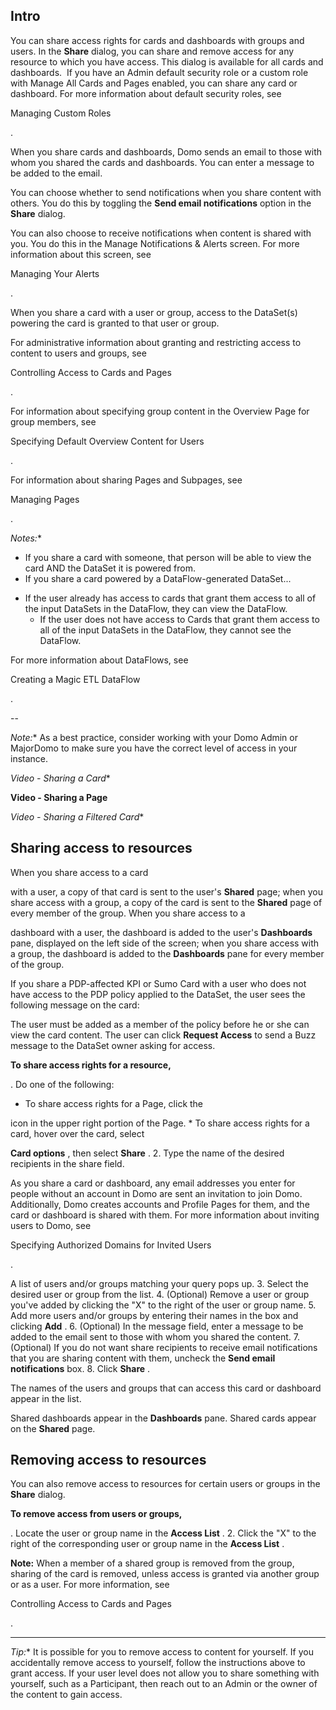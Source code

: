 

Intro
-------

You can share access rights for cards and dashboards with groups and users. In the
 **Share**
 dialog, you can share and remove access for any resource to which you have access. This dialog is available for all cards and dashboards.  If you have an Admin default security role or a custom role with Manage All Cards and Pages enabled, you can share any card or dashboard. For more information about default security roles, see

Managing Custom Roles

.


 When you share cards and dashboards, Domo sends an email to those with whom you shared the cards and dashboards. You can enter a message to be added to the email.

You can choose whether to send notifications when you share content with others. You do this by toggling the
 **Send email notifications**
 option in the
 **Share**
 dialog.


 You can also choose to receive notifications when content is shared with you. You do this in the Manage Notifications & Alerts screen. For more information about this screen, see

Managing Your Alerts

.


 When you share a card with a user or group, access to the DataSet(s) powering the card is granted to that user or group.


 For administrative information about granting and restricting access to content to users and groups, see

Controlling Access to Cards and Pages

.


 For information about specifying group content in the Overview Page for group members, see

Specifying Default Overview Content for Users

.


 For information about sharing Pages and Subpages, see

Managing Pages

.

*Notes:**


* If you share a card with someone, that person will be able to view the card AND the DataSet it is powered from.
* If you share a card powered by a DataFlow-generated DataSet...

+ If the user already has access to cards that grant them access to all of the input DataSets in the DataFlow, they can view the DataFlow.
	+ If the user does not have access to Cards that grant them access to all of the input DataSets in the DataFlow, they cannot see the DataFlow.

For more information about DataFlows, see

Creating a Magic ETL DataFlow

.

--

*Note:**
 As a best practice, consider working with your Domo Admin or MajorDomo to make sure you have the correct level of access in your instance.

*Video - Sharing a Card**


**Video - Sharing a Page**

*Video - Sharing a Filtered Card**

Sharing access to resources
-----------------------------

When you share access to a card

with a user, a copy of that card is sent to the user's
 **Shared**
 page; when you share access with a group, a copy of the card is sent to the
 **Shared**
 page of every member of the group. When you share access to a

dashboard with a user, the dashboard is added to the user's
 **Dashboards**
 pane, displayed on the left side of the screen; when you share access with a group, the dashboard is added to the
 **Dashboards**
 pane for every member of the group.


 If you share a PDP-affected KPI or Sumo Card with a user who does not have access to the PDP policy applied to the DataSet, the user sees the following message on the card:

The user must be added as a member of the policy before he or she can view the card content. The user can click
 **Request Access**
 to send a Buzz message to the DataSet owner asking for access.


**To share access rights for a resource,**

. Do one of the following:

* To share access rights for a Page, click the

 icon in the upper right portion of the Page.
	* To share access rights for a card, hover over the card, select

**Card options**
	 , then select
	 **Share**
	 .
2. Type the name of the desired recipients in the share field.


 As you share a card or dashboard, any email addresses you enter for people without an account in Domo are sent an invitation to join Domo. Additionally, Domo creates accounts and Profile Pages for them, and the card or dashboard is shared with them. For more information about inviting users to Domo, see

Specifying Authorized Domains for Invited Users

.


 A list of users and/or groups matching your query pops up.
3. Select the desired user or group from the list.
4. (Optional) Remove a user or group you've added by clicking the "X" to the right of the user or group name.
5. Add more users and/or groups by entering their names in the box and clicking
 **Add**
 .
6. (Optional) In the message field, enter a message to be added to the email sent to those with whom you shared the content.
7. (Optional) If you do not want share recipients to receive email notifications that you are sharing content with them, uncheck the
 **Send email notifications**
 box.
8. Click
 **Share**
 .


 The names of the users and groups that can access this card or dashboard appear in the list.


 Shared dashboards appear in the
 **Dashboards**
 pane. Shared cards appear on the
 **Shared**
 page.

Removing access to resources
------------------------------

You can also remove access to resources for certain users or groups in the
 **Share**
 dialog.


**To remove access from users or groups,**

. Locate the user or group name in the
 **Access List**
 .
2. Click the "X" to the right of the corresponding user or group name in the
 **Access List**
 .


**Note:**
 When a member of a shared group is removed from the group, sharing of the card is removed, unless access is granted via another group or as a user. For more information, see

Controlling Access to Cards and Pages

.


---

*Tip:**
 It is possible for you to remove access to content for yourself. If you accidentally remove access to yourself, follow the instructions above to grant access. If your user level does not allow you to share something with yourself, such as a Participant, then reach out to an Admin or the owner of the content to gain access.

